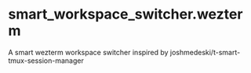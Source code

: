 # smart_workspace_switcher.wezterm
A smart wezterm workspace switcher inspired by joshmedeski/t-smart-tmux-session-manager
